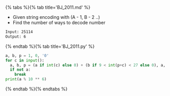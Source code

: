 {% tabs %}{% tab title='BJ_2011.md' %}

* Given string encoding with (A - 1, B - 2 ..)
* Find the number of ways to decode number

```txt
Input: 25114
Output: 6
```

{% endtab %}{% tab title='BJ_2011.py' %}

```py
a, b, p = 1, 0, '0'
for c in input():
  a, b, p = (a if int(c) else 0) + (b if 9 < int(p+c) < 27 else 0), a, c
  if not a:
    break
print(a % 10 ** 6)
```

{% endtab %}{% endtabs %}
